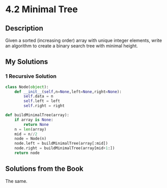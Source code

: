 # 4.2 Minimal Tree

## Description

Given a sorted (increasing order) array with unique integer elements, write an algorithm to create a binary search tree with minimal height.



## My Solutions

### 1 Recursive Solution

```python
class Node(object):
    def __init__(self,n=None,left=None,right=None):
		self.data = n
        self.left = left
        self.right = right

def buildMinimalTree(array):
    if array is None:
        return None
    n = len(array)
    mid = n//2
    node = Node(n)
    node.left = buildMinimalTree(array[:mid])
    node.right = buildMinimalTree(array[mid+1:])
    return node
```



## Solutions from the Book

The same.